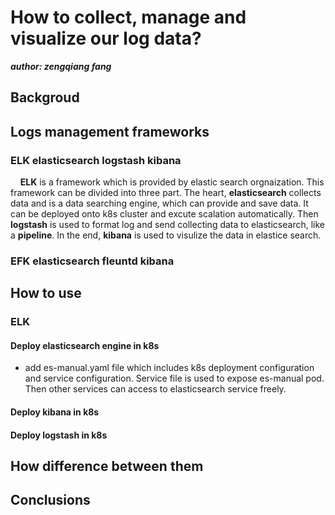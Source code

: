 # How to collect, manage and visualize our log data?

***author: zengqiang fang***

## Backgroud

## Logs management frameworks

### ELK elasticsearch logstash kibana

&nbsp;&nbsp;&nbsp;&nbsp;**ELK** is a framework which is provided by elastic search orgnaization. This framework can be divided into three part. The heart, **elasticsearch** collects data and is a data searching engine, which can provide and save data. It can be deployed onto k8s cluster and excute scalation automatically. Then **logstash** is used to format log and send collecting data to elasticsearch, like a **pipeline**. In the end, **kibana** is used to visulize the data in elastice search.

### EFK elasticsearch fleuntd kibana

## How to use

### ELK

#### Deploy elasticsearch engine in k8s

* add es-manual.yaml file which includes k8s deployment configuration and service configuration. Service file is used to expose es-manual pod. Then other services can access to elasticsearch service freely.

#### Deploy kibana in k8s

#### Deploy logstash in k8s

## How difference between them

## Conclusions
